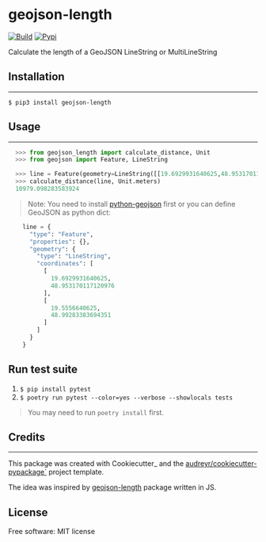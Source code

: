 # geojson-length

[![Build](https://github.com/zaitra/geojson-length/actions/workflows/release.yml/badge.svg)](https://github.com/zaitra/geojson-length/actions/workflows/release.yml) [![Pypi](https://img.shields.io/pypi/v/geojson-length.svg)](https://pypi.python.org/pypi/geojson-length)


Calculate the length of a GeoJSON LineString or MultiLineString


## Installation
------------

```
$ pip3 install geojson-length
```

## Usage
------------

```python
  >>> from geojson_length import calculate_distance, Unit
  >>> from geojson import Feature, LineString

  >>> line = Feature(geometry=LineString([[19.6929931640625,48.953170117120976],[19.5556640625,48.99283383694351]]))
  >>> calculate_distance(line, Unit.meters)
  10979.098283583924
```

> Note: You need to install [python-geojson](https://github.com/jazzband/geojson) first or you can define GeoJSON as python dict:

```python
    line = {
      "type": "Feature",
      "properties": {},
      "geometry": {
        "type": "LineString",
        "coordinates": [
          [
            19.6929931640625,
            48.953170117120976
          ],
          [
            19.5556640625,
            48.99283383694351
          ]
        ]
      }
    }
```

## Run test suite

1. `$ pip install pytest`
2. `$ poetry run pytest --color=yes --verbose --showlocals tests`


> You may need to run `poetry install` first.


## Credits
-------

This package was created with Cookiecutter_ and the [audreyr/cookiecutter-pypackage`](https://github.com/audreyr/cookiecutter-pypackage) project template.

The idea was inspired by [geojson-length](https://github.com/tyrasd/geojson-length) package written in JS.

## License

Free software: MIT license
